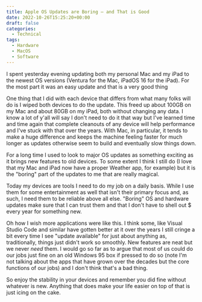 ```yaml
---
title: Apple OS Updates are Boring – and That is Good
date: 2022-10-26T15:25:20+00:00
draft: false
categories:
  - Technical
tags:
  - Hardware
  - MacOS
  - Software
---
```


I spent yesterday evening updating both my personal Mac and my iPad to the newest OS versions (Ventura for the Mac, iPadOS 16 for the iPad). For the most part it was an easy update and that is a very good thing

One thing that I did with each device that differs from what many folks will do is I wiped both devices to do the update. This freed up about 100GB on my Mac and about 80GB on my iPad, both without changing any data. I know a lot of y'all will say I don't need to do it that way but I've learned time and time again that complete cleanouts of any device will help performance and I've stuck with that over the years. With Mac, in particular, it tends to make a huge difference and keeps the machine feeling faster for much longer as updates otherwise seem to build and eventually slow things down.

For a long time I used to look to major OS updates as something exciting as it brings new features to old devices. To some extent I think I still do (I love that my Mac and iPad now have a proper Weather app, for example) but it is the "boring" part of the updates to me that are really magical.

Today my devices are tools I need to do my job on a daily basis. While I use them for some entertainment as well that isn't their primary focus and, as such, I need them to be reliable above all else. "Boring" OS and hardware updates make sure that I can trust them and that I don't have to shell out $ every year for something new.

Oh how I wish more applications were like this. I think some, like Visual Studio Code and similar have gotten better at it over the years I still cringe a bit every time I see "update available" for just about anything as, traditionally, things just didn't work so smoothly. New features are neat but we never _need_ them. I would go so far as to argue that most of us could do our jobs just fine on an old Windows 95 box if pressed to do so (note I'm not talking about the apps that have grown over the decades but the core functions of our jobs) and I don't think that's a bad thing.

So enjoy the stability in your devices and remember you did fine without whatever is new. Anything that does make your life easier on top of that is just icing on the cake.